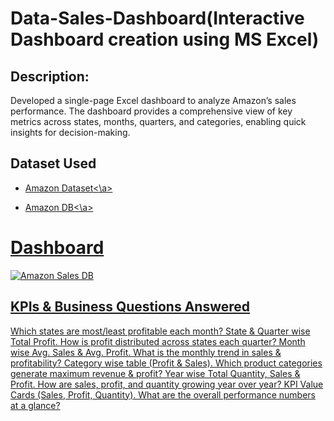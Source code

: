 # Data-Sales-Dashboard(Interactive Dashboard creation using MS Excel)
## Description:
Developed a single-page Excel dashboard to analyze Amazon’s sales performance. The dashboard provides a comprehensive view of key metrics across states, months, quarters, and categories, enabling quick insights for decision-making.

## Dataset Used

- <a href="https://github.com/Kajal1985/Data-Sales-Dashboard/blob/main/AMAZON%20DATA-SET%20USED.xlsx">Amazon Dataset<\a>

- <a href="https://github.com/Kajal1985/Data-Sales-Dashboard/blob/main/Amazon%20Data_%20Sales%20Dashboard.xlsx">Amazon DB<\a>
  
# Dashboard
![Amazon Sales DB](https://github.com/user-attachments/assets/7e7a644b-a4d9-4991-8e9a-d6737e5d9589)

## KPIs & Business Questions Answered
Which states are most/least profitable each month?
State & Quarter wise Total Profit.
How is profit distributed across states each quarter?
Month wise Avg. Sales & Avg. Profit.
What is the monthly trend in sales & profitability?
Category wise table (Profit & Sales).
Which product categories generate maximum revenue & profit?
Year wise Total Quantity, Sales & Profit.
How are sales, profit, and quantity growing year over year?
KPI Value Cards (Sales, Profit, Quantity).
What are the overall performance numbers at a glance?
